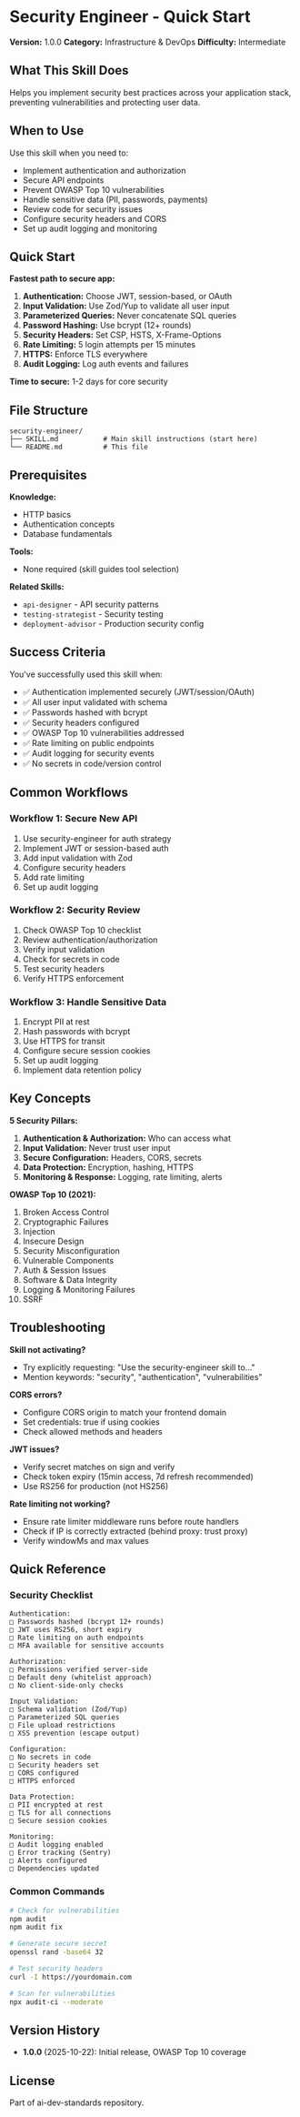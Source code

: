 # Security Engineer - Quick Start

**Version:** 1.0.0
**Category:** Infrastructure & DevOps
**Difficulty:** Intermediate

## What This Skill Does

Helps you implement security best practices across your application stack, preventing vulnerabilities and protecting user data.

## When to Use

Use this skill when you need to:
- Implement authentication and authorization
- Secure API endpoints
- Prevent OWASP Top 10 vulnerabilities
- Handle sensitive data (PII, passwords, payments)
- Review code for security issues
- Configure security headers and CORS
- Set up audit logging and monitoring

## Quick Start

**Fastest path to secure app:**

1. **Authentication:** Choose JWT, session-based, or OAuth
2. **Input Validation:** Use Zod/Yup to validate all user input
3. **Parameterized Queries:** Never concatenate SQL queries
4. **Password Hashing:** Use bcrypt (12+ rounds)
5. **Security Headers:** Set CSP, HSTS, X-Frame-Options
6. **Rate Limiting:** 5 login attempts per 15 minutes
7. **HTTPS:** Enforce TLS everywhere
8. **Audit Logging:** Log auth events and failures

**Time to secure:** 1-2 days for core security

## File Structure

```
security-engineer/
├── SKILL.md           # Main skill instructions (start here)
└── README.md          # This file
```

## Prerequisites

**Knowledge:**
- HTTP basics
- Authentication concepts
- Database fundamentals

**Tools:**
- None required (skill guides tool selection)

**Related Skills:**
- `api-designer` - API security patterns
- `testing-strategist` - Security testing
- `deployment-advisor` - Production security config

## Success Criteria

You've successfully used this skill when:
- ✅ Authentication implemented securely (JWT/session/OAuth)
- ✅ All user input validated with schema
- ✅ Passwords hashed with bcrypt
- ✅ Security headers configured
- ✅ OWASP Top 10 vulnerabilities addressed
- ✅ Rate limiting on public endpoints
- ✅ Audit logging for security events
- ✅ No secrets in code/version control

## Common Workflows

### Workflow 1: Secure New API
1. Use security-engineer for auth strategy
2. Implement JWT or session-based auth
3. Add input validation with Zod
4. Configure security headers
5. Add rate limiting
6. Set up audit logging

### Workflow 2: Security Review
1. Check OWASP Top 10 checklist
2. Review authentication/authorization
3. Verify input validation
4. Check for secrets in code
5. Test security headers
6. Verify HTTPS enforcement

### Workflow 3: Handle Sensitive Data
1. Encrypt PII at rest
2. Hash passwords with bcrypt
3. Use HTTPS for transit
4. Configure secure session cookies
5. Set up audit logging
6. Implement data retention policy

## Key Concepts

**5 Security Pillars:**
1. **Authentication & Authorization:** Who can access what
2. **Input Validation:** Never trust user input
3. **Secure Configuration:** Headers, CORS, secrets
4. **Data Protection:** Encryption, hashing, HTTPS
5. **Monitoring & Response:** Logging, rate limiting, alerts

**OWASP Top 10 (2021):**
1. Broken Access Control
2. Cryptographic Failures
3. Injection
4. Insecure Design
5. Security Misconfiguration
6. Vulnerable Components
7. Auth & Session Issues
8. Software & Data Integrity
9. Logging & Monitoring Failures
10. SSRF

## Troubleshooting

**Skill not activating?**
- Try explicitly requesting: "Use the security-engineer skill to..."
- Mention keywords: "security", "authentication", "vulnerabilities"

**CORS errors?**
- Configure CORS origin to match your frontend domain
- Set credentials: true if using cookies
- Check allowed methods and headers

**JWT issues?**
- Verify secret matches on sign and verify
- Check token expiry (15min access, 7d refresh recommended)
- Use RS256 for production (not HS256)

**Rate limiting not working?**
- Ensure rate limiter middleware runs before route handlers
- Check if IP is correctly extracted (behind proxy: trust proxy)
- Verify windowMs and max values

## Quick Reference

### Security Checklist
```
Authentication:
□ Passwords hashed (bcrypt 12+ rounds)
□ JWT uses RS256, short expiry
□ Rate limiting on auth endpoints
□ MFA available for sensitive accounts

Authorization:
□ Permissions verified server-side
□ Default deny (whitelist approach)
□ No client-side-only checks

Input Validation:
□ Schema validation (Zod/Yup)
□ Parameterized SQL queries
□ File upload restrictions
□ XSS prevention (escape output)

Configuration:
□ No secrets in code
□ Security headers set
□ CORS configured
□ HTTPS enforced

Data Protection:
□ PII encrypted at rest
□ TLS for all connections
□ Secure session cookies

Monitoring:
□ Audit logging enabled
□ Error tracking (Sentry)
□ Alerts configured
□ Dependencies updated
```

### Common Commands

```bash
# Check for vulnerabilities
npm audit
npm audit fix

# Generate secure secret
openssl rand -base64 32

# Test security headers
curl -I https://yourdomain.com

# Scan for vulnerabilities
npx audit-ci --moderate
```

## Version History

- **1.0.0** (2025-10-22): Initial release, OWASP Top 10 coverage

## License

Part of ai-dev-standards repository.

